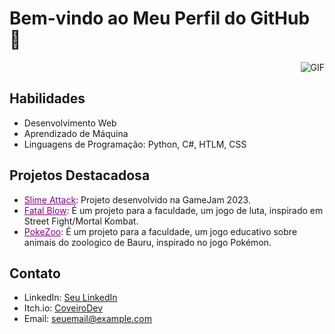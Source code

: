 # Bem-vindo ao Meu Perfil do GitHub 👋

<div align="right">
  <img src="https://media4.giphy.com/media/v1.Y2lkPTc5MGI3NjExMmhtc3M1bzA2MnIzczN3ZnN6bTJ3cjE2emZlaHpod20wOGkwc3MzcCZlcD12MV9pbnRlcm5hbF9naWZfYnlfaWQmY3Q9Zw/27UtynCENEhLgiAmik/giphy.gif" alt="GIF">
</div>


## Habilidades
- Desenvolvimento Web
- Aprendizado de Máquina
- Linguagens de Programação: Python, C#, HTLM, CSS

## Projetos Destacadosa

- <a href="https://corveiro.itch.io/slime-attack" style="color:purple">Slime Attack</a>: Projeto desenvolvido na GameJam 2023.
- <a href="https://github.com/CoveiroDev/Fatal-Blow" style="color:purple">Fatal Blow</a>: É um projeto para a faculdade, um jogo de luta, inspirado em Street Fight/Mortal Kombat.
- <a href="https://github.com/CoveiroDev/PoKe-Zoo" style="color:purple">PokeZoo</a>: É um projeto para a faculdade, um jogo educativo sobre animais do zoologico de Bauru, inspirado no jogo Pokémon.

## Contato
- LinkedIn: [Seu LinkedIn](link_para_o_seu_perfil)
- Itch.io: [CoveiroDev](https://corveiro.itch.io/)
- Email: seuemail@example.com


